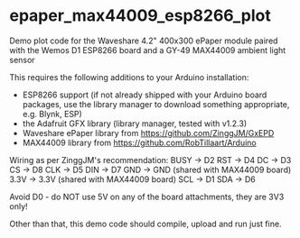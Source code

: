 # epaper_max44009_esp8266_plot
Demo plot code for the Waveshare 4.2" 400x300 ePaper module paired with the Wemos D1 ESP8266 board and a GY-49 MAX44009 ambient light sensor


This requires the following additions to your Arduino installation:
* ESP8266 support (if not already shipped with your Arduino board packages, use the library manager to download something appropriate, e.g. Blynk, ESP)
* the Adafruit GFX library (library manager, tested with v1.2.3)
* Waveshare ePaper library from https://github.com/ZinggJM/GxEPD
* MAX44009 library from https://github.com/RobTillaart/Arduino

Wiring as per ZinggJM's recommendation:
BUSY -> D2
RST -> D4
DC -> D3
CS -> D8
CLK -> D5
DIN -> D7
GND -> GND (shared with MAX44009 board)
3.3V -> 3.3V (shared with MAX44009 board)
SCL -> D1
SDA -> D6

Avoid D0 - do NOT use 5V on any of the board attachments, they are 3V3 only!

Other than that, this demo code should compile, upload and run just fine.
 
